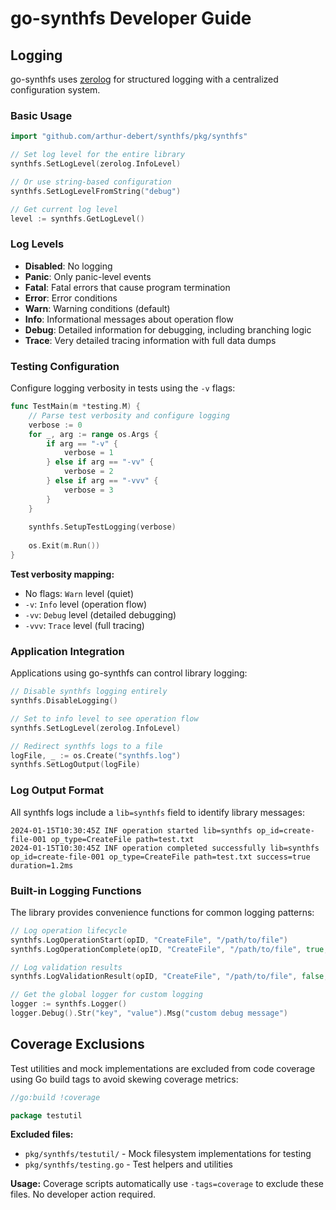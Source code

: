 # go-synthfs Developer Guide

## Logging

go-synthfs uses [zerolog](https://github.com/rs/zerolog) for structured logging with a centralized configuration system.

### Basic Usage

```go
import "github.com/arthur-debert/synthfs/pkg/synthfs"

// Set log level for the entire library
synthfs.SetLogLevel(zerolog.InfoLevel)

// Or use string-based configuration
synthfs.SetLogLevelFromString("debug")

// Get current log level
level := synthfs.GetLogLevel()
```

### Log Levels

- **Disabled**: No logging
- **Panic**: Only panic-level events  
- **Fatal**: Fatal errors that cause program termination
- **Error**: Error conditions
- **Warn**: Warning conditions (default)
- **Info**: Informational messages about operation flow
- **Debug**: Detailed information for debugging, including branching logic
- **Trace**: Very detailed tracing information with full data dumps

### Testing Configuration

Configure logging verbosity in tests using the `-v` flags:

```go
func TestMain(m *testing.M) {
    // Parse test verbosity and configure logging
    verbose := 0
    for _, arg := range os.Args {
        if arg == "-v" {
            verbose = 1
        } else if arg == "-vv" {
            verbose = 2  
        } else if arg == "-vvv" {
            verbose = 3
        }
    }
    
    synthfs.SetupTestLogging(verbose)
    
    os.Exit(m.Run())
}
```

**Test verbosity mapping:**

- No flags: `Warn` level (quiet)
- `-v`: `Info` level (operation flow)
- `-vv`: `Debug` level (detailed debugging)
- `-vvv`: `Trace` level (full tracing)

### Application Integration

Applications using go-synthfs can control library logging:

```go
// Disable synthfs logging entirely
synthfs.DisableLogging()

// Set to info level to see operation flow
synthfs.SetLogLevel(zerolog.InfoLevel)

// Redirect synthfs logs to a file
logFile, _ := os.Create("synthfs.log")
synthfs.SetLogOutput(logFile)
```

### Log Output Format

All synthfs logs include a `lib=synthfs` field to identify library messages:

```
2024-01-15T10:30:45Z INF operation started lib=synthfs op_id=create-file-001 op_type=CreateFile path=test.txt
2024-01-15T10:30:45Z INF operation completed successfully lib=synthfs op_id=create-file-001 op_type=CreateFile path=test.txt success=true duration=1.2ms
```

### Built-in Logging Functions

The library provides convenience functions for common logging patterns:

```go
// Log operation lifecycle
synthfs.LogOperationStart(opID, "CreateFile", "/path/to/file")
synthfs.LogOperationComplete(opID, "CreateFile", "/path/to/file", true, duration)

// Log validation results  
synthfs.LogValidationResult(opID, "CreateFile", "/path/to/file", false, "file already exists")

// Get the global logger for custom logging
logger := synthfs.Logger()
logger.Debug().Str("key", "value").Msg("custom debug message")
```

## Coverage Exclusions

Test utilities and mock implementations are excluded from code coverage using Go build tags to avoid skewing coverage metrics:

```go
//go:build !coverage

package testutil
```

**Excluded files:**

- `pkg/synthfs/testutil/` - Mock filesystem implementations for testing
- `pkg/synthfs/testing.go` - Test helpers and utilities

**Usage:** Coverage scripts automatically use `-tags=coverage` to exclude these files. No developer action required.
